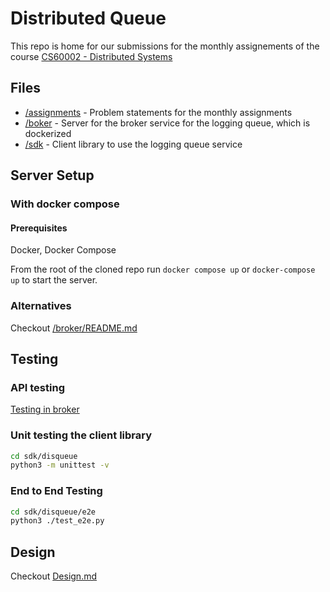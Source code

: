 # Distributed Queue

This repo is home for our submissions for the monthly assignements of the course [CS60002 - Distributed Systems](https://cse.iitkgp.ac.in/~sandipc/courses/cs60002/cs60002.html)


## Files

- [/assignments](/assignments) - Problem statements for the monthly assignments
- [/boker](/broker) - Server for the broker service for the logging queue, which is dockerized
- [/sdk](/sdk) - Client library to use the logging queue service 

## Server Setup

### With docker compose

#### Prerequisites
Docker, Docker Compose

From the root of the cloned repo run `docker compose up` or `docker-compose up` to start the server.

### Alternatives
Checkout [/broker/README.md](/broker/README.md)


## Testing

### API testing

[Testing in broker](/broker/README.md#testing)

### Unit testing the client library 

```sh
cd sdk/disqueue
python3 -m unittest -v
```

### End to End Testing

```sh
cd sdk/disqueue/e2e
python3 ./test_e2e.py
````

## Design
Checkout [Design.md](Design.md)

